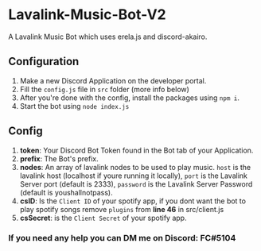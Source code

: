 # Lavalink-Music-Bot-V2

A Lavalink Music Bot which uses erela.js and discord-akairo.

## Configuration
1) Make a new Discord Application on the developer portal.
2) Fill the `config.js` file in `src` folder (more info below)
3) After you're done with the config, install the packages using `npm i`.
4) Start the bot using `node index.js`

## Config
1) **token**: Your Discord Bot Token found in the Bot tab of your Application.
2) **prefix**: The Bot's prefix.
3) **nodes**: An array of lavalink nodes to be used to play music. `host` is the lavalink host (localhost if youre running it locally), `port` is the Lavalink Server port (default is 2333), `password` is the Lavalink Server Password (default is youshallnotpass).
4) **csID**: Is the `Client ID` of your spotify app, if you dont want the bot to play spotify songs remove `plugins` from **line 46** in src/client.js
5) **csSecret**: is the `Client Secret` of your spotify app.

### If you need any help you can DM me on Discord: FC#5104